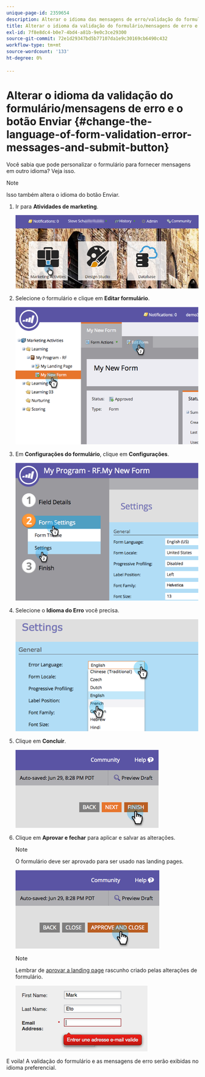 ```yaml
---
unique-page-id: 2359654
description: Alterar o idioma das mensagens de erro/validação do formulário e enviar - Documentos do Marketo - Documentação do produto
title: Alterar o idioma da validação do formulário/mensagens de erro e o botão Enviar
exl-id: 7f8e8dc4-b0e7-4bd4-a81b-9e0c3ce29300
source-git-commit: 72e1d29347bd5b77107da1e9c30169cb6490c432
workflow-type: tm+mt
source-wordcount: '133'
ht-degree: 0%

---
```


# Alterar o idioma da validação do formulário/mensagens de erro e o botão Enviar {#change-the-language-of-form-validation-error-messages-and-submit-button}

Você sabia que pode personalizar o formulário para fornecer mensagens em outro idioma? Veja isso.

>[!NOTE]
>
>Isso também altera o idioma do botão Enviar.

1. Ir para **Atividades de marketing**.

   ![](assets/login-marketing-activities-6.png)

1. Selecione o formulário e clique em **Editar formulário**.

   ![](assets/image2014-9-15-12-3a47-3a46.png)

1. Em **Configurações do formulário**, clique em **Configurações**.

   ![](assets/image2014-9-15-12-3a48-3a5.png)

1. Selecione o **Idioma do Erro** você precisa.

   ![](assets/image2014-9-15-12-3a48-3a26.png)

1. Clique em **Concluir**.

   ![](assets/image2014-9-15-12-3a48-3a43.png)

1. Clique em **Aprovar e fechar** para aplicar e salvar as alterações.

   >[!NOTE]
   >
   >O formulário deve ser aprovado para ser usado nas landing pages.

   ![](assets/image2014-9-15-12-3a49-3a26.png)

   >[!NOTE]
   >
   >Lembrar de [aprovar a landing page](/help/marketo/product-docs/demand-generation/landing-pages/understanding-landing-pages/approve-unapprove-or-delete-a-landing-page.md) rascunho criado pelas alterações de formulário.

   ![](assets/image2014-9-15-12-3a50-3a11.png)

E voila! A validação do formulário e as mensagens de erro serão exibidas no idioma preferencial.
